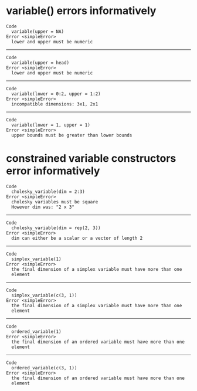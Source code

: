 # variable() errors informatively

    Code
      variable(upper = NA)
    Error <simpleError>
      lower and upper must be numeric

---

    Code
      variable(upper = head)
    Error <simpleError>
      lower and upper must be numeric

---

    Code
      variable(lower = 0:2, upper = 1:2)
    Error <simpleError>
      incompatible dimensions: 3x1, 2x1

---

    Code
      variable(lower = 1, upper = 1)
    Error <simpleError>
      upper bounds must be greater than lower bounds

# constrained variable constructors error informatively

    Code
      cholesky_variable(dim = 2:3)
    Error <simpleError>
      cholesky variables must be square
      However dim was: "2 x 3"

---

    Code
      cholesky_variable(dim = rep(2, 3))
    Error <simpleError>
      dim can either be a scalar or a vector of length 2

---

    Code
      simplex_variable(1)
    Error <simpleError>
      the final dimension of a simplex variable must have more than one
      element

---

    Code
      simplex_variable(c(3, 1))
    Error <simpleError>
      the final dimension of a simplex variable must have more than one
      element

---

    Code
      ordered_variable(1)
    Error <simpleError>
      the final dimension of an ordered variable must have more than one
      element

---

    Code
      ordered_variable(c(3, 1))
    Error <simpleError>
      the final dimension of an ordered variable must have more than one
      element

